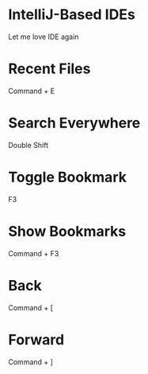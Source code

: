 IntelliJ-Based IDEs
===================
Let me love IDE again

# Recent Files
Command + E

# Search Everywhere
Double Shift

# Toggle Bookmark
F3

# Show Bookmarks
Command + F3

# Back
Command + [

# Forward
Command + ]
